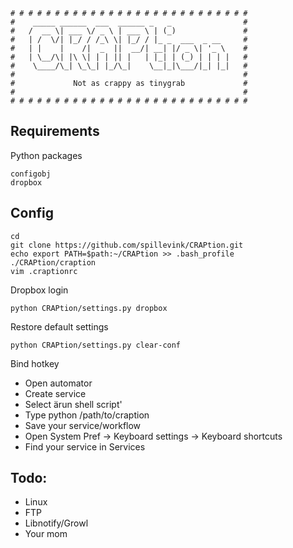 ```
# # # # # # # # # # # # # # # # # # # # # # # # # # #
#    _____ ______  ___  ______ _   _                #
#   /  __ \| ___ \/ _ \ | ___ \ | (_)               #
#   | /  \/| |_/ / /_\ \| |_/ / |_ _  ___  _ __     #
#   | |    |    /|  _  ||  __/| __| |/ _ \| '_ \    #
#   | \__/\| |\ \| | | || |   | |_| | (_) | | | |   #
#    \____/\_| \_\_| |_/\_|    \__|_|\___/|_| |_|   #
#                                                   #
#             Not as crappy as tinygrab             #
#                                                   #
# # # # # # # # # # # # # # # # # # # # # # # # # # #
```
Requirements
------------
Python packages
```
configobj
dropbox
```
Config
------
```
cd
git clone https://github.com/spillevink/CRAPtion.git
echo export PATH=$path:~/CRAPtion >> .bash_profile
./CRAPtion/craption
vim .craptionrc
```
Dropbox login
```
python CRAPtion/settings.py dropbox
```
Restore default settings
```
python CRAPtion/settings.py clear-conf
```
Bind hotkey
* Open automator
* Create service
* Select ärun shell script'
* Type python /path/to/craption
* Save your service/workflow
* Open System Pref -> Keyboard settings -> Keyboard shortcuts
* Find your service in Services

Todo:
-----
 * Linux
 * FTP
 * Libnotify/Growl
 * Your mom
